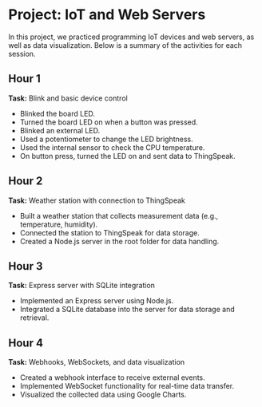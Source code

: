 # Project: IoT and Web Servers

In this project, we practiced programming IoT devices and web servers, as well as data visualization. Below is a summary of the activities for each session.

## Hour 1
**Task:** Blink and basic device control  
- Blinked the board LED.  
- Turned the board LED on when a button was pressed.  
- Blinked an external LED.  
- Used a potentiometer to change the LED brightness.  
- Used the internal sensor to check the CPU temperature.  
- On button press, turned the LED on and sent data to ThingSpeak.

## Hour 2
**Task:** Weather station with connection to ThingSpeak  
- Built a weather station that collects measurement data (e.g., temperature, humidity).  
- Connected the station to ThingSpeak for data storage.  
- Created a Node.js server in the root folder for data handling.

## Hour 3
**Task:** Express server with SQLite integration  
- Implemented an Express server using Node.js.  
- Integrated a SQLite database into the server for data storage and retrieval.

## Hour 4
**Task:** Webhooks, WebSockets, and data visualization  
- Created a webhook interface to receive external events.  
- Implemented WebSocket functionality for real-time data transfer.  
- Visualized the collected data using Google Charts.
